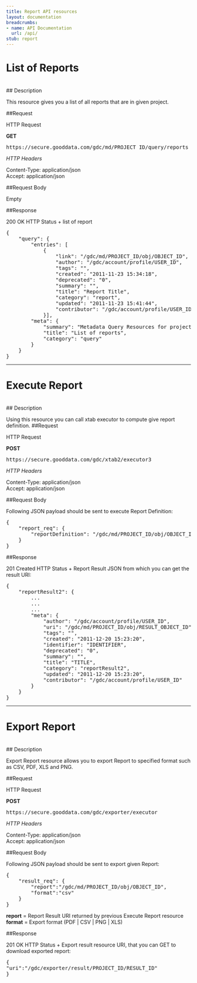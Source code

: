 ```yaml
---
title: Report API resources
layout: documentation
breadcrumbs:
- name: API Documentation
  url: /api/
stub: report
---
```


# List of Reports
<br />
## Description

This resource gives you a list of all reports that are in given project.

##Request

HTTP Request

**GET**  
<pre>https://secure.gooddata.com/gdc/md/PROJECT_ID/query/reports</pre>

_HTTP Headers_

Content-Type: application/json  
Accept: application/json

##Request Body

Empty

##Response

200 OK HTTP Status + list of report

<pre>
{
    "query": {
        "entries": [
            {
                "link": "/gdc/md/PROJECT_ID/obj/OBJECT_ID",
                "author": "/gdc/account/profile/USER_ID",
                "tags": "",
                "created": "2011-11-23 15:34:18",
                "deprecated": "0",
                "summary": "",
                "title": "Report Title",
                "category": "report",
                "updated": "2011-11-23 15:41:44",
                "contributor": "/gdc/account/profile/USER_ID"
            }],
        "meta": {
            "summary": "Metadata Query Resources for project 'PROJECT_ID'",
            "title": "List of reports",
            "category": "query"
        }
    }
}	
</pre>
------

# Execute Report
<br />
## Description

Using this resource you can call xtab executor to compute give report definition.
##Request

HTTP Request

**POST**  
<pre>https://secure.gooddata.com/gdc/xtab2/executor3</pre>

_HTTP Headers_

Content-Type: application/json  
Accept: application/json

##Request Body

Following JSON payload should be sent to execute Report Definition:

<pre>
{
    "report_req": {
        "reportDefinition": "/gdc/md/PROJECT_ID/obj/OBJECT_ID"
    }
}
</pre>

##Response

201 Created HTTP Status + Report Result JSON from which you can get the result URI:

<pre>
{
    "reportResult2": {
        ...
        ...
        ...
        "meta": {
            "author": "/gdc/account/profile/USER_ID",
            "uri": "/gdc/md/PROJECT_ID/obj/RESULT_OBJECT_ID",
            "tags": "",
            "created": "2011-12-20 15:23:20",
            "identifier": "IDENTIFIER",
            "deprecated": "0",
            "summary": "",
            "title": "TITLE",
            "category": "reportResult2",
            "updated": "2011-12-20 15:23:20",
            "contributor": "/gdc/account/profile/USER_ID"
        }
    }
}
</pre>

------

# Export Report
<br />
## Description

Export Report resource allows you to export Report to specified format such as CSV, PDF, XLS and PNG.

##Request

HTTP Request

**POST**  
<pre>https://secure.gooddata.com/gdc/exporter/executor</pre>

_HTTP Headers_

Content-Type: application/json  
Accept: application/json

##Request Body

Following JSON payload should be sent to export given Report:

<pre>
{
    "result_req": {
        "report":"/gdc/md/PROJECT_ID/obj/OBJECT_ID",
        "format":"csv"
    }
}
</pre>

**report** = Report Result URI returned by previous Execute Report resource  
**format** = Export format (PDF | CSV | PNG | XLS)

##Response

201 OK HTTP Status + Export result resource URI, that you can GET to download exported report:

<pre>
{
"uri":"/gdc/exporter/result/PROJECT_ID/RESULT_ID"
}
</pre>